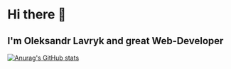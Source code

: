 # Hi there :wave:
## I'm Oleksandr Lavryk and great Web-Developer
[![Anurag's GitHub stats](https://github-readme-stats.vercel.app/api?username=OlekBliter)](https://github.com/anuraghazra/github-readme-stats)
